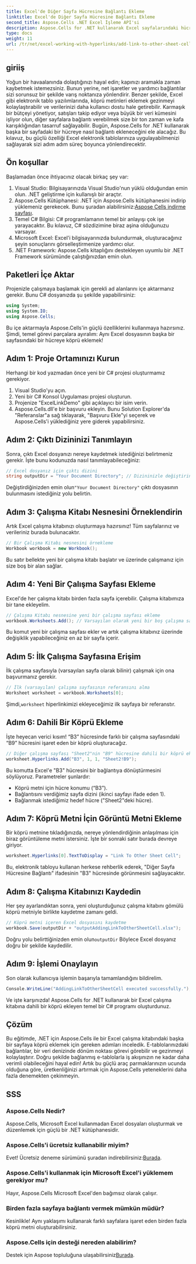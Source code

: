```yaml
---
title: Excel'de Diğer Sayfa Hücresine Bağlantı Ekleme
linktitle: Excel'de Diğer Sayfa Hücresine Bağlantı Ekleme
second_title: Aspose.Cells .NET Excel İşleme API'si
description: Aspose.Cells for .NET kullanarak Excel sayfalarındaki hücrelere dahili bağlantılar eklemeyi öğrenin. E-tablolarınızdaki gezinmeyi zahmetsizce geliştirin.
type: docs
weight: 11
url: /tr/net/excel-working-with-hyperlinks/add-link-to-other-sheet-cell/
---
```

## giriiş
Yoğun bir havaalanında dolaştığınızı hayal edin; kapınızı aramakla zaman kaybetmek istemezsiniz. Bunun yerine, net işaretler ve yardımcı bağlantılar sizi sorunsuz bir şekilde varış noktanıza yönlendirir. Benzer şekilde, Excel gibi elektronik tablo yazılımlarında, köprü metinleri eklemek gezinmeyi kolaylaştırabilir ve verilerinizi daha kullanıcı dostu hale getirebilir. Karmaşık bir bütçeyi yönetiyor, satışları takip ediyor veya büyük bir veri kümesini işliyor olun, diğer sayfalara bağlantı verebilmek size bir ton zaman ve kafa karışıklığından tasarruf sağlayabilir. Bugün, Aspose.Cells for .NET kullanarak başka bir sayfadaki bir hücreye nasıl bağlantı ekleneceğini ele alacağız. Bu kılavuz, bu güçlü özelliği Excel elektronik tablolarınıza uygulayabilmenizi sağlayarak sizi adım adım süreç boyunca yönlendirecektir.
## Ön koşullar
Başlamadan önce ihtiyacınız olacak birkaç şey var:
1. Visual Studio: Bilgisayarınızda Visual Studio'nun yüklü olduğundan emin olun. .NET geliştirme için kullanışlı bir araçtır.
2. Aspose.Cells Kütüphanesi: .NET için Aspose.Cells kütüphanesini indirip yüklemeniz gerekecek. Bunu şuradan alabilirsiniz:[Aspose Cells indirme sayfası](https://releases.aspose.com/cells/net/).
3. Temel C# Bilgisi: C# programlamanın temel bir anlayışı çok işe yarayacaktır. Bu kılavuz, C# sözdizimine biraz aşina olduğunuzu varsayar.
4. Microsoft Excel: Excel'i bilgisayarınızda bulundurmak, oluşturacağınız şeyin sonuçlarını görselleştirmenize yardımcı olur.
5. .NET Framework: Aspose.Cells kitaplığını destekleyen uyumlu bir .NET Framework sürümünde çalıştığınızdan emin olun.
## Paketleri İçe Aktar
Projenizle çalışmaya başlamak için gerekli ad alanlarını içe aktarmanız gerekir. Bunu C# dosyanızda şu şekilde yapabilirsiniz:
```csharp
using System;
using System.IO;
using Aspose.Cells;
```
Bu içe aktarmayla Aspose.Cells'in güçlü özelliklerini kullanmaya hazırsınız. 
Şimdi, temel görevi parçalara ayıralım: Aynı Excel dosyasının başka bir sayfasındaki bir hücreye köprü eklemek! 
## Adım 1: Proje Ortamınızı Kurun
Herhangi bir kod yazmadan önce yeni bir C# projesi oluşturmamız gerekiyor. 
1. Visual Studio’yu açın.
2. Yeni bir C# Konsol Uygulaması projesi oluşturun. 
3. Projenize "ExcelLinkDemo" gibi açıklayıcı bir isim verin.
4. Aspose.Cells.dll'e bir başvuru ekleyin. Bunu Solution Explorer'da "Referanslar"a sağ tıklayarak, "Başvuru Ekle"yi seçerek ve Aspose.Cells'i yüklediğiniz yere giderek yapabilirsiniz.
## Adım 2: Çıktı Dizininizi Tanımlayın
Sonra, çıktı Excel dosyanızı nereye kaydetmek istediğinizi belirtmeniz gerekir. İşte bunu kodunuzda nasıl tanımlayabileceğiniz:
```csharp
// Excel dosyanız için çıktı dizini
string outputDir = "Your Document Directory"; // Dizininizle değiştirin
```
 Değiştirdiğinizden emin olun`"Your Document Directory"` çıktı dosyasının bulunmasını istediğiniz yolu belirtin.
## Adım 3: Çalışma Kitabı Nesnesini Örneklendirin
Artık Excel çalışma kitabınızı oluşturmaya hazırsınız! Tüm sayfalarınız ve verileriniz burada bulunacaktır.
```csharp
// Bir Çalışma Kitabı nesnesini örnekleme
Workbook workbook = new Workbook();
```
Bu satır bellekte yeni bir çalışma kitabı başlatır ve üzerinde çalışmanız için size boş bir alan sağlar.
## Adım 4: Yeni Bir Çalışma Sayfası Ekleme
Excel'de her çalışma kitabı birden fazla sayfa içerebilir. Çalışma kitabımıza bir tane ekleyelim.
```csharp
// Çalışma Kitabı nesnesine yeni bir çalışma sayfası ekleme
workbook.Worksheets.Add(); // Varsayılan olarak yeni bir boş çalışma sayfası ekler
```
Bu komut yeni bir çalışma sayfası ekler ve artık çalışma kitabınız üzerinde değişiklik yapabileceğiniz en az bir sayfa içerir.
## Adım 5: İlk Çalışma Sayfasına Erişim
İlk çalışma sayfasıyla (varsayılan sayfa olarak bilinir) çalışmak için ona başvurmanız gerekir.
```csharp
// İlk (varsayılan) çalışma sayfasının referansını alma
Worksheet worksheet = workbook.Worksheets[0];
```
 Şimdi,`worksheet` hiperlinkimizi ekleyeceğimiz ilk sayfaya bir referanstır.
## Adım 6: Dahili Bir Köprü Ekleme
İşte heyecan verici kısım! “B3” hücresinde farklı bir çalışma sayfasındaki “B9” hücresini işaret eden bir köprü oluşturacağız.
```csharp
// Diğer çalışma sayfası "Sheet2"nin "B9" hücresine dahili bir köprü ekleme
worksheet.Hyperlinks.Add("B3", 1, 1, "Sheet2!B9");
```
Bu komutta Excel'e "B3" hücresini bir bağlantıya dönüştürmesini söylüyoruz. Parametreler şunlardır:
- Köprü metni için hücre konumu (“B3”).
- Bağlantısını verdiğimiz sayfa dizini (ikinci sayfayı ifade eden 1).
- Bağlanmak istediğimiz hedef hücre ("Sheet2"deki hücre).
## Adım 7: Köprü Metni İçin Görüntü Metni Ekleme
Bir köprü metnine tıkladığınızda, nereye yönlendirdiğinin anlaşılması için biraz görüntüleme metni istersiniz. İşte bir sonraki satır burada devreye giriyor.
```csharp
worksheet.Hyperlinks[0].TextToDisplay = "Link To Other Sheet Cell";
```
Bu, elektronik tabloyu kullanan herkese rehberlik ederek, "Diğer Sayfa Hücresine Bağlantı" ifadesinin "B3" hücresinde görünmesini sağlayacaktır.
## Adım 8: Çalışma Kitabınızı Kaydedin
Her şey ayarlandıktan sonra, yeni oluşturduğunuz çalışma kitabını gömülü köprü metniyle birlikte kaydetme zamanı geldi.
```csharp
// Köprü metni içeren Excel dosyasını kaydetme
workbook.Save(outputDir + "outputAddingLinkToOtherSheetCell.xlsx");
```
 Doğru yolu belirttiğinizden emin olun`outputDir` Böylece Excel dosyanız doğru bir şekilde kaydedilir.
## Adım 9: İşlemi Onaylayın
Son olarak kullanıcıya işlemin başarıyla tamamlandığını bildirelim.
```csharp
Console.WriteLine("AddingLinkToOtherSheetCell executed successfully.");
```
Ve işte karşınızda! Aspose.Cells for .NET kullanarak bir Excel çalışma kitabına dahili bir köprü ekleyen temel bir C# programı oluşturdunuz.
## Çözüm
Bu eğitimde, .NET için Aspose.Cells ile bir Excel çalışma kitabındaki başka bir sayfaya köprü eklemek için gereken adımları inceledik. E-tablolarınızdaki bağlantılar, bir veri denizinde dönüm noktası görevi görebilir ve gezinmeyi kolaylaştırır. Doğru şekilde bağlanmış e-tablolarla iş akışınızın ne kadar daha verimli olabileceğini hayal edin! Artık bu güçlü araç parmaklarınızın ucunda olduğuna göre, üretkenliğinizi artırmak için Aspose.Cells yeteneklerini daha fazla denemekten çekinmeyin.
## SSS
### Aspose.Cells Nedir?  
Aspose.Cells, Microsoft Excel kullanmadan Excel dosyaları oluşturmak ve düzenlemek için güçlü bir .NET kütüphanesidir.
### Aspose.Cells'i ücretsiz kullanabilir miyim?  
 Evet! Ücretsiz deneme sürümünü şuradan indirebilirsiniz:[Burada](https://releases.aspose.com/).
### Aspose.Cells'i kullanmak için Microsoft Excel'i yüklemem gerekiyor mu?  
Hayır, Aspose.Cells Microsoft Excel'den bağımsız olarak çalışır.
### Birden fazla sayfaya bağlantı vermek mümkün müdür?  
Kesinlikle! Aynı yaklaşımı kullanarak farklı sayfalara işaret eden birden fazla köprü metni oluşturabilirsiniz.
### Aspose.Cells için desteği nereden alabilirim?  
 Destek için Aspose topluluğuna ulaşabilirsiniz[Burada](https://forum.aspose.com/c/cells/9).